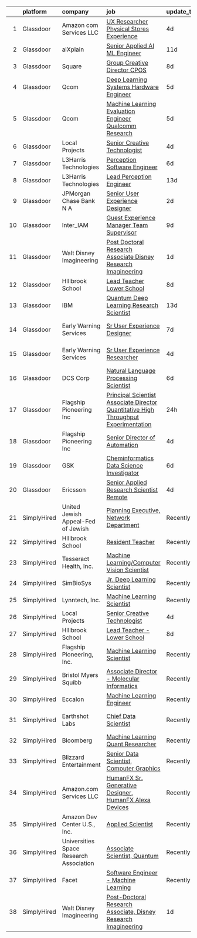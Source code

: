 

|    | platform    | company                                 | job                                                                                                                                                                                                                                                                                                                                                                                                                                                                                                                                                                                                                                                                                                                                                                                                                                                                                                                                                                                                                                                                                                                                                                                                                                                                                                                                                              | update_time   | location             |
|---:|:------------|:----------------------------------------|:-----------------------------------------------------------------------------------------------------------------------------------------------------------------------------------------------------------------------------------------------------------------------------------------------------------------------------------------------------------------------------------------------------------------------------------------------------------------------------------------------------------------------------------------------------------------------------------------------------------------------------------------------------------------------------------------------------------------------------------------------------------------------------------------------------------------------------------------------------------------------------------------------------------------------------------------------------------------------------------------------------------------------------------------------------------------------------------------------------------------------------------------------------------------------------------------------------------------------------------------------------------------------------------------------------------------------------------------------------------------|:--------------|:---------------------|
|  1 | Glassdoor   | Amazon com Services LLC                 | [UX Researcher  Physical Stores Experience](https://www.glassdoor.com/partner/jobListing.htm?pos=104&ao=1136043&s=58&guid=000001828683dce7ac95454b1b010bc6&src=GD_JOB_AD&t=SR&vt=w&cs=1_f526009a&cb=1660114165303&jobListingId=1008056188123&jrtk=3-0-1ga387n8qj4iu801-1ga387n9dkf16800-2749bf53ffadfccb-)                                                                                                                                                                                                                                                                                                                                                                                                                                                                                                                                                                                                                                                                                                                                                                                                                                                                                                                                                                                                                                                       | 4d            | Seattle, WA          |
|  2 | Glassdoor   | aiXplain                                | [Senior Applied AI ML Engineer](https://www.glassdoor.com/partner/jobListing.htm?pos=119&ao=1136043&s=58&guid=000001828683dce7ac95454b1b010bc6&src=GD_JOB_AD&t=SR&vt=w&ea=1&cs=1_338f83b6&cb=1660114165305&jobListingId=1008038685125&jrtk=3-0-1ga387n8qj4iu801-1ga387n9dkf16800-3f31e0067b9412fb-)                                                                                                                                                                                                                                                                                                                                                                                                                                                                                                                                                                                                                                                                                                                                                                                                                                                                                                                                                                                                                                                              | 11d           | Remote               |
|  3 | Glassdoor   | Square                                  | [Group Creative Director  CPOS](https://www.glassdoor.com/partner/jobListing.htm?pos=106&ao=1136043&s=58&guid=000001828683dce7ac95454b1b010bc6&src=GD_JOB_AD&t=SR&vt=w&cs=1_4450c478&cb=1660114165304&jobListingId=1008046102664&jrtk=3-0-1ga387n8qj4iu801-1ga387n9dkf16800-bd8bc251b129c3ab-)                                                                                                                                                                                                                                                                                                                                                                                                                                                                                                                                                                                                                                                                                                                                                                                                                                                                                                                                                                                                                                                                   | 8d            | Portland, OR         |
|  4 | Glassdoor   | Qcom                                    | [Deep Learning Systems Hardware Engineer](https://www.glassdoor.com/partner/jobListing.htm?pos=110&ao=1136043&s=58&guid=000001828683dce7ac95454b1b010bc6&src=GD_JOB_AD&t=SR&vt=w&cs=1_6b717b68&cb=1660114165304&jobListingId=1008054096328&jrtk=3-0-1ga387n8qj4iu801-1ga387n9dkf16800-f2de1cf3034822a6-)                                                                                                                                                                                                                                                                                                                                                                                                                                                                                                                                                                                                                                                                                                                                                                                                                                                                                                                                                                                                                                                         | 5d            | San Diego, CA        |
|  5 | Glassdoor   | Qcom                                    | [Machine Learning Evaluation Engineer  Qualcomm Research](https://www.glassdoor.com/partner/jobListing.htm?pos=118&ao=1136043&s=58&guid=000001828683dce7ac95454b1b010bc6&src=GD_JOB_AD&t=SR&vt=w&cs=1_31a90522&cb=1660114165305&jobListingId=1008053405367&jrtk=3-0-1ga387n8qj4iu801-1ga387n9dkf16800-e31e39029997ac08-)                                                                                                                                                                                                                                                                                                                                                                                                                                                                                                                                                                                                                                                                                                                                                                                                                                                                                                                                                                                                                                         | 5d            | San Diego, CA        |
|  6 | Glassdoor   | Local Projects                          | [Senior Creative Technologist](https://www.glassdoor.com/partner/jobListing.htm?pos=103&ao=1110586&s=58&guid=000001828683dce7ac95454b1b010bc6&src=GD_JOB_AD&t=SR&vt=w&cs=1_e99c2f52&cb=1660114165303&jobListingId=1008055604398&cpc=334ABAF5D42DC775&jrtk=3-0-1ga387n8qj4iu801-1ga387n9dkf16800-8eb72e4f7635e7ce--6NYlbfkN0DG4ntHtB_rMsnfhgmnSvK2brktLme1L4SiDeJjQ-izrVOLqRJ5-yjEhSyAj73O13S2BvhtnUA5xilgSmeS1LLEG6_k5Rk2SUw2e7veWb4f5EQ1lq7ZfdETmXqYj7iKNYFi4AUmSC-9AExW8or4bFX1ay8G5knrVhX_LK4vsby8iz6y-z4p6Dz9tH1nlTYy5SVLkxm63Zq1g88MAL33Z6g6GuSrLkkNL7g-y8FghW-PqvzYTlKsNHUp4NjScPIjaWqzO-CvXLNP3Hla9uCD-WN8_NioOr46MVy9inuUW2S6x2mz8fjfgPvojO-9vBB7GIZG_XKFH2GuQqUvmCGweKgYLefGfp_wuumfQ6qJgwpjABol8bxtklUWXTfzgQKP_qcp0tQ9bm8EnddF0siry5fyopCrbzc9QkL0uibF9Yake7eHiBwVdPHEa4-kl7FulIikdUM_ey9g-dOPf_ouboDfhaXINBXBDL2zDuZarFe71U1W_wqeeXmr_BfK237BM0zhVKoyG-5qqxGIRRtqoZeGJpPsWq334Smu--GYUw6sW7A96H7Bnto_13j9bPSHdfLRAF3tWluHoYb7F4jVJ0RlXkHkLLcg9i8cLKu4H3yJj8wVsjyeFUXzW5Ad7ly4ITKKsLQkxJJP1UzCg3XdkBtiwrxGpbGphkfLdaahwPhnb8QxoBpAOnx25fVUHiOMhkDCNkQYZnAZabb8gV8A7L7urWXIg9gCueYG290bGB4O5ZLiNVQsvOtZ_O_xbss96JW0-Va7HmyC4xiGXEoDe0pbnyhASD1SamVeC1kNCQjVxdtb5r7EADOKTKpxINFBfVY-N5_cJlwsycEpvyPZNYd1cE59HVA51h6yDflz5sWPD6SrL2ZAXEXXjmmaziVDqpEUmODYA0jTlH6AuRbo3TlrL5n-pZAwxtT1l06C9OaFVcdrakP_MljB-bu9lkqJEUz2LG19ICaUE15HPQxeEXuwMQ0NSu1m8P4%3D) | 4d            | Manhattan            |
|  7 | Glassdoor   | L3Harris Technologies                   | [Perception Software Engineer](https://www.glassdoor.com/partner/jobListing.htm?pos=109&ao=1136043&s=58&guid=000001828683dce7ac95454b1b010bc6&src=GD_JOB_AD&t=SR&vt=w&cs=1_bb5b03e3&cb=1660114165304&jobListingId=1008049597801&jrtk=3-0-1ga387n8qj4iu801-1ga387n9dkf16800-e48f99b230a01954-)                                                                                                                                                                                                                                                                                                                                                                                                                                                                                                                                                                                                                                                                                                                                                                                                                                                                                                                                                                                                                                                                    | 6d            | Lafayette, LA        |
|  8 | Glassdoor   | L3Harris Technologies                   | [Lead  Perception Engineer](https://www.glassdoor.com/partner/jobListing.htm?pos=120&ao=1136043&s=58&guid=000001828683dce7ac95454b1b010bc6&src=GD_JOB_AD&t=SR&vt=w&cs=1_81535bcf&cb=1660114165305&jobListingId=1008032603252&jrtk=3-0-1ga387n8qj4iu801-1ga387n9dkf16800-021eef5a02e54d2e-)                                                                                                                                                                                                                                                                                                                                                                                                                                                                                                                                                                                                                                                                                                                                                                                                                                                                                                                                                                                                                                                                       | 13d           | Lafayette, LA        |
|  9 | Glassdoor   | JPMorgan Chase Bank  N A                | [Senior User Experience Designer](https://www.glassdoor.com/partner/jobListing.htm?pos=107&ao=1136043&s=58&guid=000001828683dce7ac95454b1b010bc6&src=GD_JOB_AD&t=SR&vt=w&cs=1_dae2f95b&cb=1660114165304&jobListingId=1008059216003&jrtk=3-0-1ga387n8qj4iu801-1ga387n9dkf16800-4635ccbdd7213e58-)                                                                                                                                                                                                                                                                                                                                                                                                                                                                                                                                                                                                                                                                                                                                                                                                                                                                                                                                                                                                                                                                 | 2d            | Chicago, IL          |
| 10 | Glassdoor   | Inter_IAM                               | [Guest Experience Manager   Team Supervisor](https://www.glassdoor.com/partner/jobListing.htm?pos=105&ao=1136043&s=58&guid=000001828683dce7ac95454b1b010bc6&src=GD_JOB_AD&t=SR&vt=w&ea=1&cs=1_ce6ef2e5&cb=1660114165304&jobListingId=1008040074772&jrtk=3-0-1ga387n8qj4iu801-1ga387n9dkf16800-e2ad0e41ceccb73d-)                                                                                                                                                                                                                                                                                                                                                                                                                                                                                                                                                                                                                                                                                                                                                                                                                                                                                                                                                                                                                                                 | 9d            | Manhattan            |
| 11 | Glassdoor   | Walt Disney Imagineering                | [Post Doctoral Research Associate  Disney Research Imagineering](https://www.glassdoor.com/partner/jobListing.htm?pos=102&ao=1110586&s=58&guid=000001828683dce7ac95454b1b010bc6&src=GD_JOB_AD&t=SR&vt=w&cs=1_15df72ee&cb=1660114165303&jobListingId=1008060459357&cpc=FA84DF7EA1EC2398&jrtk=3-0-1ga387n8qj4iu801-1ga387n9dkf16800-6da1440bd591d404--6NYlbfkN0DAFTyt7pbDCC2JPO79CSdi1dIb81yjczP5qsKcZIxgiYm3-7g-689UDqHItQTwke_1GOegZIdf_UJ-71wBbYxW6tRRq_HopV3_X4VDnnfNMhTkLsQYvbwpi0aIiewyF1J_cw_JTEUwxJMbKl4SVY_qFliP6yvSRRyYMMObqYNSgzmX9KRCecXEQBHo0XnH1V37dxDGP8wx-mk7hjcQzfmd6gKnynQUnGKM-cN8gPhAumiFr2DZuTt9YFT3J8U3uY5_kPORSknCfIx_5DygTJeoTX4im14CqGMjvRxLXlrBTkyG7usQvNDgXN3IDVOKDKT_qumptQciirP6zYLJs-j-QO_7eVkSuccEKU9GC41cgWYhTaLKnzvF4k7q4QxX5NX1_TFH8EDQppIa_4VKwHIE4JjuTbT0hgYQcmgb7iMpG9yEMGKBDhJnr_X0OztEcy4%3D)                                                                                                                                                                                                                                                                                                                                                                                                                                                                                                                               | 1d            | Glendale, CA         |
| 12 | Glassdoor   | HIllbrook School                        | [Lead Teacher   Lower School](https://www.glassdoor.com/partner/jobListing.htm?pos=101&ao=1110586&s=58&guid=000001828683dce7ac95454b1b010bc6&src=GD_JOB_AD&t=SR&vt=w&ea=1&cs=1_cfc77913&cb=1660114165303&jobListingId=1008045647225&cpc=C49818E30565E1C5&jrtk=3-0-1ga387n8qj4iu801-1ga387n9dkf16800-9ef777aa9169e715--6NYlbfkN0A3cbxkq1CnjU6LxcwmQjIrxYAcSH-ImKnOWYQWT4QGLG2jHxaFOD8cIzZj1vyTmzkRh25wA-lQeE48GsP_Ylqp57kcLe-poQpvgB9CHPIAMlG0m60uMmOtz0ea9_Sg5QT6GUNjEs5uD890kXzk-nxCozR4XDcmbJB_ddAXMiSu0yPEFS6q6SYx388oUl6_z9NNpYHmsjUO_-G8KaM3eOtfhcr8z1mMbrHikTnObFzyLkw_TZNg1AIfunii5rRaQEwe9CoqBx5q7e5RFkQuRhyDu3L-gZOORLCtbJBncJQYqYb2wgnalCb8edGJaAFppNvOXw7bxdP05KMhoEmJ3JpD3ExASdy270ZanjiU9nzh-pwRinM9S6F8gHO6zoKWqEjwc8KaGFOLB_SzcjF0hy_LpYBcZv5KU4Y6ypaYIpXAhR7R5DzaRO_Q2viChfJ8BDR1MG77OY8TEhpmVQEI7jl61zgD61TtyDKgPcXGdcKYjbSeVP5wBcg7YXVQP_6eE58WuIGOSBUooJmYk_0nS-kh)                                                                                                                                                                                                                                                                                                                                                                                                                                                                           | 8d            | Los Gatos, CA        |
| 13 | Glassdoor   | IBM                                     | [Quantum Deep Learning Research Scientist](https://www.glassdoor.com/partner/jobListing.htm?pos=115&ao=1136043&s=58&guid=000001828683dce7ac95454b1b010bc6&src=GD_JOB_AD&t=SR&vt=w&cs=1_e7d3cdff&cb=1660114165304&jobListingId=1008033244593&jrtk=3-0-1ga387n8qj4iu801-1ga387n9dkf16800-4e1f548f2b7f8637-)                                                                                                                                                                                                                                                                                                                                                                                                                                                                                                                                                                                                                                                                                                                                                                                                                                                                                                                                                                                                                                                        | 13d           | Yorktown Heights, NY |
| 14 | Glassdoor   | Early Warning Services                  | [Sr  User Experience Designer](https://www.glassdoor.com/partner/jobListing.htm?pos=116&ao=1136043&s=58&guid=000001828683dce7ac95454b1b010bc6&src=GD_JOB_AD&t=SR&vt=w&cs=1_07d780ea&cb=1660114165304&jobListingId=1008048006364&jrtk=3-0-1ga387n8qj4iu801-1ga387n9dkf16800-26dc81943396bede-)                                                                                                                                                                                                                                                                                                                                                                                                                                                                                                                                                                                                                                                                                                                                                                                                                                                                                                                                                                                                                                                                    | 7d            | San Francisco, CA    |
| 15 | Glassdoor   | Early Warning Services                  | [Sr  User Experience Researcher](https://www.glassdoor.com/partner/jobListing.htm?pos=113&ao=1136043&s=58&guid=000001828683dce7ac95454b1b010bc6&src=GD_JOB_AD&t=SR&vt=w&cs=1_a98c846e&cb=1660114165304&jobListingId=1008056182932&jrtk=3-0-1ga387n8qj4iu801-1ga387n9dkf16800-8c42f50f7842f8ba-)                                                                                                                                                                                                                                                                                                                                                                                                                                                                                                                                                                                                                                                                                                                                                                                                                                                                                                                                                                                                                                                                  | 4d            | San Francisco, CA    |
| 16 | Glassdoor   | DCS Corp                                | [Natural Language Processing Scientist](https://www.glassdoor.com/partner/jobListing.htm?pos=111&ao=1136043&s=58&guid=000001828683dce7ac95454b1b010bc6&src=GD_JOB_AD&t=SR&vt=w&cs=1_698bd04c&cb=1660114165304&jobListingId=1008049326315&jrtk=3-0-1ga387n8qj4iu801-1ga387n9dkf16800-387dbb19297c16e0-)                                                                                                                                                                                                                                                                                                                                                                                                                                                                                                                                                                                                                                                                                                                                                                                                                                                                                                                                                                                                                                                           | 6d            | Dayton, OH           |
| 17 | Glassdoor   | Flagship Pioneering  Inc                | [Principal Scientist Associate Director   Quantitative High Throughput Experimentation](https://www.glassdoor.com/partner/jobListing.htm?pos=117&ao=1136043&s=58&guid=000001828683dce7ac95454b1b010bc6&src=GD_JOB_AD&t=SR&vt=w&ea=1&cs=1_307502e0&cb=1660114165304&jobListingId=1008063455944&jrtk=3-0-1ga387n8qj4iu801-1ga387n9dkf16800-c171a9add03c2359-)                                                                                                                                                                                                                                                                                                                                                                                                                                                                                                                                                                                                                                                                                                                                                                                                                                                                                                                                                                                                      | 24h           | Boston, MA           |
| 18 | Glassdoor   | Flagship Pioneering  Inc                | [Senior Director of Automation](https://www.glassdoor.com/partner/jobListing.htm?pos=112&ao=1136043&s=58&guid=000001828683dce7ac95454b1b010bc6&src=GD_JOB_AD&t=SR&vt=w&ea=1&cs=1_2a04c2f2&cb=1660114165304&jobListingId=1008056451297&jrtk=3-0-1ga387n8qj4iu801-1ga387n9dkf16800-3f1dd78579eb2f7a-)                                                                                                                                                                                                                                                                                                                                                                                                                                                                                                                                                                                                                                                                                                                                                                                                                                                                                                                                                                                                                                                              | 4d            | Boston, MA           |
| 19 | Glassdoor   | GSK                                     | [Cheminformatics   Data Science  Investigator](https://www.glassdoor.com/partner/jobListing.htm?pos=114&ao=1136043&s=58&guid=000001828683dce7ac95454b1b010bc6&src=GD_JOB_AD&t=SR&vt=w&cs=1_94428513&cb=1660114165304&jobListingId=1008051681276&jrtk=3-0-1ga387n8qj4iu801-1ga387n9dkf16800-50a7c1e38c3d8577-)                                                                                                                                                                                                                                                                                                                                                                                                                                                                                                                                                                                                                                                                                                                                                                                                                                                                                                                                                                                                                                                    | 6d            | Collegeville, PA     |
| 20 | Glassdoor   | Ericsson                                | [Senior Applied Research Scientist  Remote ](https://www.glassdoor.com/partner/jobListing.htm?pos=108&ao=1136043&s=58&guid=000001828683dce7ac95454b1b010bc6&src=GD_JOB_AD&t=SR&vt=w&cs=1_1ecc0426&cb=1660114165304&jobListingId=1008056418580&jrtk=3-0-1ga387n8qj4iu801-1ga387n9dkf16800-b731b7688581a356-)                                                                                                                                                                                                                                                                                                                                                                                                                                                                                                                                                                                                                                                                                                                                                                                                                                                                                                                                                                                                                                                      | 4d            | Los Angeles, CA      |
| 21 | SimplyHired | United Jewish Appeal-Fed of Jewish      | [Planning Executive, Network Department](https://www.simplyhired.com/job/7WP_yzksL5bNGgUBe6gfo1HjO3tDB_TCSLxlIyN-io0y8mEdea71sA?q=generative+art)                                                                                                                                                                                                                                                                                                                                                                                                                                                                                                                                                                                                                                                                                                                                                                                                                                                                                                                                                                                                                                                                                                                                                                                                                | Recently      | New York, NY         |
| 22 | SimplyHired | HIllbrook School                        | [Resident Teacher](https://www.simplyhired.com/job/ChngzFNlRif50GXH6bPO6W01YyghpWI-wYlkGi2HAwqNndkwoOXVEw?q=generative+art)                                                                                                                                                                                                                                                                                                                                                                                                                                                                                                                                                                                                                                                                                                                                                                                                                                                                                                                                                                                                                                                                                                                                                                                                                                      | Recently      | Los Gatos, CA        |
| 23 | SimplyHired | Tesseract Health, Inc.                  | [Machine Learning/Computer Vision Scientist](https://www.simplyhired.com/job/iwXCtTY72kw5Rvu02vwYQyiUZQPuKE1vaa0Wy-aIRZrUcmJplgx-2g?q=generative+art)                                                                                                                                                                                                                                                                                                                                                                                                                                                                                                                                                                                                                                                                                                                                                                                                                                                                                                                                                                                                                                                                                                                                                                                                            | Recently      | Remote               |
| 24 | SimplyHired | SimBioSys                               | [Jr. Deep Learning Scientist](https://www.simplyhired.com/job/QLKBeB213mb3gEI9hwxK3u6dwygDRzLsU5l729hCydJRHwl7Zh9bqA?q=generative+art)                                                                                                                                                                                                                                                                                                                                                                                                                                                                                                                                                                                                                                                                                                                                                                                                                                                                                                                                                                                                                                                                                                                                                                                                                           | Recently      | Chicago, IL          |
| 25 | SimplyHired | Lynntech, Inc.                          | [Machine Learning Scientist](https://www.simplyhired.com/job/ufu_VB-ph6AoEQUeUko2zbfmpy49IKpMa1hvYNm5dXGCxPaJMc42dA?q=generative+art)                                                                                                                                                                                                                                                                                                                                                                                                                                                                                                                                                                                                                                                                                                                                                                                                                                                                                                                                                                                                                                                                                                                                                                                                                            | Recently      | College Station, TX  |
| 26 | SimplyHired | Local Projects                          | [Senior Creative Technologist](https://www.simplyhired.com/job/WmHdtkCzXpwbw1qe-t4VZGq063CV1r8XootsjwORJiTktBBdB06JYA?q=generative+art)                                                                                                                                                                                                                                                                                                                                                                                                                                                                                                                                                                                                                                                                                                                                                                                                                                                                                                                                                                                                                                                                                                                                                                                                                          | 4d            | Manhattan, NY        |
| 27 | SimplyHired | HIllbrook School                        | [Lead Teacher - Lower School](https://www.simplyhired.com/job/OUgAjM8ks4L2yKCovRzGlaOvlPEUEwL3o7pxp6h4-j5fkhU2dxbI8g?q=generative+art)                                                                                                                                                                                                                                                                                                                                                                                                                                                                                                                                                                                                                                                                                                                                                                                                                                                                                                                                                                                                                                                                                                                                                                                                                           | 8d            | Los Gatos, CA        |
| 28 | SimplyHired | Flagship Pioneering, Inc.               | [Machine Learning Scientist](https://www.simplyhired.com/job/3X042FJhtw7lQ4b-7qi0bTIs_-HyqMc352SYRp3_5kDLMom7s590Cg?q=generative+art)                                                                                                                                                                                                                                                                                                                                                                                                                                                                                                                                                                                                                                                                                                                                                                                                                                                                                                                                                                                                                                                                                                                                                                                                                            | Recently      | Cambridge, MA        |
| 29 | SimplyHired | Bristol Myers Squibb                    | [Associate Director - Molecular Informatics](https://www.simplyhired.com/job/QtWWkNjz_Cu3ZIEtJ0B9sthqkeZ5MfHKqpcgho2hq4l3uGmX674F0Q?q=generative+art)                                                                                                                                                                                                                                                                                                                                                                                                                                                                                                                                                                                                                                                                                                                                                                                                                                                                                                                                                                                                                                                                                                                                                                                                            | Recently      | San Diego, CA        |
| 30 | SimplyHired | Eccalon                                 | [Machine Learning Engineer](https://www.simplyhired.com/job/z37uoA-U33Yd-ECAlgHqimqFhz1a0M0aWF3E7t3aMoFC0STzAjRntA?q=generative+art)                                                                                                                                                                                                                                                                                                                                                                                                                                                                                                                                                                                                                                                                                                                                                                                                                                                                                                                                                                                                                                                                                                                                                                                                                             | Recently      | Hanover, MD          |
| 31 | SimplyHired | Earthshot Labs                          | [Chief Data Scientist](https://www.simplyhired.com/job/I5CKRLpZZNDbjLigKLcbB6eruSkRY13sCwLp4a4tsRLcQ4At7ZlxiA?q=generative+art)                                                                                                                                                                                                                                                                                                                                                                                                                                                                                                                                                                                                                                                                                                                                                                                                                                                                                                                                                                                                                                                                                                                                                                                                                                  | Recently      | San Francisco, CA    |
| 32 | SimplyHired | Bloomberg                               | [Machine Learning Quant Researcher](https://www.simplyhired.com/job/VPoBWZeqtsL_I-8lUeUVH-XyL3kFT6mMxT20wo9--CNiv9Uav37p5Q?q=generative+art)                                                                                                                                                                                                                                                                                                                                                                                                                                                                                                                                                                                                                                                                                                                                                                                                                                                                                                                                                                                                                                                                                                                                                                                                                     | Recently      | New York, NY         |
| 33 | SimplyHired | Blizzard Entertainment                  | [Senior Data Scientist, Computer Graphics](https://www.simplyhired.com/job/FiskW-Gz-FCAVeSnphMRdyWJsI2KrVP0qig6JTACI2hq1lHJkEOfoA?q=generative+art)                                                                                                                                                                                                                                                                                                                                                                                                                                                                                                                                                                                                                                                                                                                                                                                                                                                                                                                                                                                                                                                                                                                                                                                                              | Recently      | Irvine, CA           |
| 34 | SimplyHired | Amazon.com Services LLC                 | [HumanFX Sr. Generative Designer, HumanFX Alexa Devices](https://www.simplyhired.com/job/SSrYI_L00o51iyDd7qkZ-T9exLAgSWhXx3vY8D9A9QeIMCvp9Z202A?q=generative+art)                                                                                                                                                                                                                                                                                                                                                                                                                                                                                                                                                                                                                                                                                                                                                                                                                                                                                                                                                                                                                                                                                                                                                                                                | Recently      | Remote               |
| 35 | SimplyHired | Amazon Dev Center U.S., Inc.            | [Applied Scientist](https://www.simplyhired.com/job/qMAWVPVKFjadrW41RZEeHkQ3rOzVAxWjrc4w_nK0Bephd9BmWrgC2g?q=generative+art)                                                                                                                                                                                                                                                                                                                                                                                                                                                                                                                                                                                                                                                                                                                                                                                                                                                                                                                                                                                                                                                                                                                                                                                                                                     | Recently      | Sunnyvale, CA        |
| 36 | SimplyHired | Universities Space Research Association | [Associate Scientist, Quantum](https://www.simplyhired.com/job/A_kNwmPauICIfo5Qu5V7PVE0zdmhMpn6G33lWYk4RtzR6S2AfVqQ5A?q=generative+art)                                                                                                                                                                                                                                                                                                                                                                                                                                                                                                                                                                                                                                                                                                                                                                                                                                                                                                                                                                                                                                                                                                                                                                                                                          | Recently      | Mountain View, CA    |
| 37 | SimplyHired | Facet                                   | [Software Engineer - Machine Learning](https://www.simplyhired.com/job/rRl7LpYqGiIowLAwzbrNzMgXtXTFbKgtp-z9fo66PKEqX4Q6nYlO_w?q=generative+art)                                                                                                                                                                                                                                                                                                                                                                                                                                                                                                                                                                                                                                                                                                                                                                                                                                                                                                                                                                                                                                                                                                                                                                                                                  | Recently      | San Francisco, CA    |
| 38 | SimplyHired | Walt Disney Imagineering                | [Post-Doctoral Research Associate, Disney Research Imagineering](https://www.simplyhired.com/job/zB7RPTNC8Kf5OWUZxmPvIt3ui7ra145ev7zyGTxBxgZKWoB97uLhZg?q=generative+art)                                                                                                                                                                                                                                                                                                                                                                                                                                                                                                                                                                                                                                                                                                                                                                                                                                                                                                                                                                                                                                                                                                                                                                                        | 1d            | Glendale, CA         |